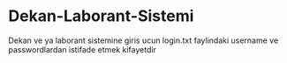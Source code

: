 # Dekan-Laborant-Sistemi

Dekan ve ya laborant sistemine giris ucun login.txt faylindaki username ve passwordlardan istifade etmek kifayetdir
